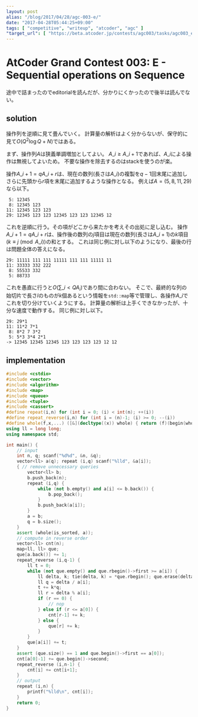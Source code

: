 ```yaml
---
layout: post
alias: "/blog/2017/04/28/agc-003-e/"
date: "2017-04-28T05:44:25+09:00"
tags: [ "competitive", "writeup", "atcoder", "agc" ]
"target_url": [ "https://beta.atcoder.jp/contests/agc003/tasks/agc003_e" ]
---
```


# AtCoder Grand Contest 003: E - Sequential operations on Sequence

途中で詰まったのでeditorialを読んだが、分かりにくかったので後半は読んでない。

## solution

操作列を逆順に見て畳んでいく。
計算量の解析はよく分からないが、保守的に見て$O(Q^2 \log Q + N)$ではある。

まず、操作列$A$は狭義単調増加としてよい。
$A\_i \ge A\_{i+1}$であれば、$A\_i$による操作は無視してよいため。
不要な操作を除去するのはstackを使うのが楽。

操作$A\_{i+1} = qA\_i + r$は、現在の数列(長さは$A\_i$)の複製を$q-1$回末尾に追加しさらに先頭から$r$項を末尾に追加するような操作となる。
例えば$A = (5, 8, 11, 29)$なら以下。

```
 5: 12345
 8: 12345 123
11: 12345 123 123
29: 12345 123 123 12345 123 123 12345 12
```

これを逆順に行う。その項がどこから来たかを考えその出処に足し込む。
操作$A\_{i+1} = qA\_i + r$は、操作後の数列の$j$項目は現在の数列(長さは$A\_{i+1}$)の$k$項目($k \equiv j \pmod{A\_i}$)の和とする。
これは同じ例に対し以下のようになり、最後の行は問題全体の答えになる。

```
29: 11111 111 111 11111 111 111 11111 11
11: 33333 332 222
 8: 55533 332
 5: 88733
```

これを愚直に行うと$O(\sum\_{i \lt Q} A_i)$であり間に合わない。
そこで、最終的な列の始切片で長さ$l$のものが$k$個あるという情報を`std::map`等で管理し、各操作$A\_i$でこれを切り分けていくようにする。
計算量の解析は上手くできなかったが、十分な速度で動作する。
同じ例に対し以下。

```
29: 29*1
11: 11*2 7*1
 8: 8*2 7 3*2
 5: 5*3 3*4 2*1
-> 12345 12345 12345 123 123 123 123 12 12
```

## implementation

``` c++
#include <cstdio>
#include <vector>
#include <algorithm>
#include <map>
#include <queue>
#include <tuple>
#include <cassert>
#define repeat(i,n) for (int i = 0; (i) < int(n); ++(i))
#define repeat_reverse(i,n) for (int i = (n)-1; (i) >= 0; --(i))
#define whole(f,x,...) ([&](decltype((x)) whole) { return (f)(begin(whole), end(whole), ## __VA_ARGS__); })(x)
using ll = long long;
using namespace std;

int main() {
    // input
    int n, q; scanf("%d%d", &n, &q);
    vector<ll> a(q); repeat (i,q) scanf("%lld", &a[i]);
    { // remove unnecessary queries
        vector<ll> b;
        b.push_back(n);
        repeat (i,q) {
            while (not b.empty() and a[i] <= b.back()) {
                b.pop_back();
            }
            b.push_back(a[i]);
        }
        a = b;
        q = b.size();
    }
    assert (whole(is_sorted, a));
    // compute in reverse order
    vector<ll> cnt(n);
    map<ll, ll> que;
    que[a.back()] += 1;
    repeat_reverse (i,q-1) {
        ll t = 0;
        while (not que.empty() and que.rbegin()->first >= a[i]) {
            ll delta, k; tie(delta, k) = *que.rbegin(); que.erase(delta);
            ll q = delta / a[i];
            t += k*q;
            ll r = delta % a[i];
            if (r == 0) {
                // nop
            } else if (r <= a[0]) {
                cnt[r-1] += k;
            } else {
                que[r] += k;
            }
        }
        que[a[i]] += t;
    }
    assert (que.size() == 1 and que.begin()->first == a[0]);
    cnt[a[0]-1] += que.begin()->second;
    repeat_reverse (i,n-1) {
        cnt[i] += cnt[i+1];
    }
    // output
    repeat (i,n) {
        printf("%lld\n", cnt[i]);
    }
    return 0;
}
```
